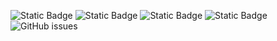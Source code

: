 ![Static Badge](https://img.shields.io/badge/blacklists-60-000000) ![Static Badge](https://img.shields.io/badge/blacklisted-2634789-cc0000) ![Static Badge](https://img.shields.io/badge/whitelisted-2245-00CC00) ![Static Badge](https://img.shields.io/badge/streaming_blacklist-28107-000000) ![GitHub issues](https://img.shields.io/github/issues/fabriziosalmi/blacklists)
